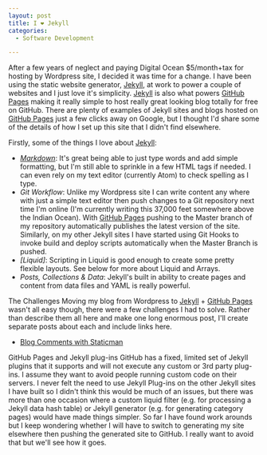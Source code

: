 ```yaml
---
layout: post
title: I ❤️ Jekyll
categories:
  - Software Development

---
```

After a few years of neglect and paying Digital Ocean $5/month+tax for hosting
by Wordpress site, I decided it was time for a change. I have been using the
static website generator, [Jekyll], at work to power a couple of websites and I
just love it's simplicity. [Jekyll] is also what powers [GitHub Pages] making
it really simple to host really great looking blog totally for free on GitHub.
There are plenty of examples of Jekyll sites and blogs hosted on [GitHub Pages]
just a few clicks away on Google, but I thought I'd share some of the details of
how I set up this site that I didn't find elsewhere.
<!--more-->
Firstly, some of the things I love about [Jekyll]:
- *[Markdown]*: It's great being able to just type words and add simple
formatting, but I'm still able to sprinkle in a few HTML tags if needed. I can
even rely on my text editor (currently Atom) to check spelling as I type.
- *Git Workflow*: Unlike my Wordpress site I can write content any where with
just a simple text editor then push changes to a Git repository next time I'm online
(I'm currently writing this 37,000 feet somewhere above the Indian Ocean). With
[GitHub Pages] pushing to the Master branch of my repository automatically
publishes the latest version of the site. Similarly, on my other Jekyll sites I
have started using Git Hooks to invoke build and deploy scripts automatically
when the Master Branch is pushed.
- *[Liquid]*: Scripting in Liquid is good enough to create some pretty flexible
layouts. See below for more about Liquid and Arrays.
- *Posts, Collections & Data*: Jekyll's built in ability to create pages and
content from data files and YAML is really powerful.

The Challenges
Moving my blog from Wordpress to [Jekyll] + [GitHub Pages] wasn't all easy
though, there were a few challenges I had to solve. Rather than describe them
all here and make one long enormous post, I'll create separate posts about
each and include links here.
- [Blog Comments with Staticman]

GitHub Pages and Jekyll plug-ins
GitHub has a fixed, limited set of Jekyll plugins that it supports and will not
execute any custom or 3rd party plug-ins. I assume they want to avoid people
running custom code on their servers. I never felt the need to use Jekyll
Plug-ins on the other Jekyll sites I have built so I didn't think this would be
much of an issues, but there was more than one occasion where
a custom liquid filter (e.g. for processing a Jekyll data hash table) or Jekyll
generator (e.g. for generating category pages) would have made things simpler.
So far I have found work arounds but I keep wondering whether I will have to
switch to generating my site elsewhere then pushing the generated site to GitHub.
I really want to avoid that but we'll see how it goes.



[Jekyll]:http://jekyllirb.com
[GitHub Pages]:http://github.com
[Markdown]:www.blah
[Blog Comments with Staticman]:www.sddsfds
